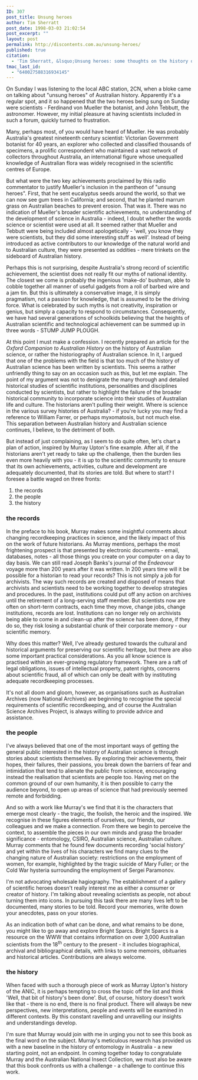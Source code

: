 ```yaml
---
ID: 307
post_title: Unsung heroes
author: Tim Sherratt
post_date: 1998-03-03 21:02:54
post_excerpt: ""
layout: post
permalink: http://discontents.com.au/unsung-heroes/
published: true
citation:
  - 'Tim Sherratt, &lsquo;Unsung heroes: some thoughts on the history of Australian science&rsquo;, speech delivered at the launch of Murray Upton, <em>A rich and diverse fauna - The history of the Australian National Insect Collection, 1926-1991</em>, at CSIRO Entomology in 1998.'
tmac_last_id:
  - "640027588316934145"
---
```

On Sunday I was listening to the local ABC station, 2CN, when a bloke came on talking about "unsung heroes" of Australian history. Apparently it's a regular spot, and it so happened that the two heroes being sung on Sunday were scientists - Ferdinand von Mueller the botanist, and John Tebbutt, the astronomer. However, my initial pleasure at having scientists included in such a forum, quickly turned to frustration.<!--more-->

Many, perhaps most, of you would have heard of Mueller. He was probably Australia's greatest nineteenth century scientist: Victorian Government botanist for 40 years, an explorer who collected and classified thousands of specimens, a prolific correspondent who maintained a vast network of collectors throughout Australia, an international figure whose unequalled knowledge of Australian flora was widely recognised in the scientific centres of Europe.

But what were the two key achievements proclaimed by this radio commentator to justify Mueller's inclusion in the pantheon of "unsung heroes". First, that he sent eucalyptus seeds around the world, so that we can now see gum trees in California; and second, that he planted marrum grass on Australian beaches to prevent erosion. That was it. There was no indication of Mueller's broader scientific achievements, no understanding of the development of science in Australia - indeed, I doubt whether the words science or scientist were used at all. It seemed rather that Mueller and Tebbutt were being included almost apologetically - 'well, you know they were scientists, but they did some interesting stuff as well'. Instead of being introduced as active contributors to our knowledge of the natural world and to Australian culture, they were presented as oddities - mere trinkets on the sideboard of Australian history.

Perhaps this is not surprising, despite Australia's strong record of scientific achievement, the scientist does not really fit our myths of national identity. The closest we come is probably the ingenious 'make-do' bushman, able to cobble together all manner of useful gadgets from a roll of barbed wire and a jam tin. But this is ultimately a conservative image, it is simply pragmatism, not a passion for knowledge, that is assumed to be the driving force.  What is celebrated by such myths is not creativity, inspiration or genius, but simply a capacity to respond to circumstances. Consequently, we have had several generations of schoolkids believing that the heights of Australian scientific and technological achievement can be summed up in three words - STUMP JUMP PLOUGH.

At this point I must make a confession. I recently prepared an article for the <em>Oxford Companion to Australian History</em> on the history of Australian science, or rather the historiography of Australian science. In it, I argued that one of the problems with the field is that too much of the history of Australian science has been written by scientists. This seems a rather unfriendly thing to say on an occasion such as this, but let me explain. The point of my argument was not to denigrate the many thorough and detailed historical studies of scientific institutions, personalities and disciplines conducted by scientists, but rather to highlight the failure of the broader historical community to incorporate science into their studies of Australian life and culture. The historians aren't pulling their weight. Where is science in the various survey histories of Australia? - if you're lucky you may find a reference to William Farrer, or perhaps myxomatosis, but not much else. This separation between Australian history and Australian science continues, I believe, to the detriment of both.

But instead of just complaining, as I seem to do quite often, let's chart a plan of action, inspired by Murray Upton's fine example. After all, if the historians aren't yet ready to take up the challenge, then the burden lies even more heavily with you - it is up to the scientific community to ensure that its own achievements, activities, culture and development are adequately documented, that its stories are told. But where to start? I foresee a battle waged on three fronts:
<ol>
	<li>the records</li>
	<li>the people</li>
	<li>the history</li>
</ol>
<h3><strong>the records</strong></h3>
In the preface to his book, Murray makes some insightful comments about changing recordkeeping practices in science, and the likely impact of this on the work of future historians. As Murray mentions, perhaps the most frightening prospect is that presented by electronic documents - email, databases, notes - all those things you create on your computer on a day to day basis. We can still read Joseph Banks's journal of the <em>Endeavour</em> voyage more than 200 years after it was written. In 200 years time will it be possible for a historian to read your records? This is not simply a job for archivists. The way such records are created and disposed of means that archivists and scientists need to be working together to develop strategies and procedures. In the past, institutions could put off any action on archives until the retirement of a long-serving staff member. But scientists now are often on short-term contracts, each time they move, change jobs, change institutions, records are lost. Institutions can no longer rely on archivists being able to come in and clean-up after the science has been done, if they do so, they risk losing a substantial chunk of their corporate memory - our scientific memory.

Why does this matter? Well, I've already gestured towards the cultural and historical arguments for preserving our scientific heritage, but there are also some important practical considerations. As you all know science is practised within an ever-growing regulatory framework. There are a raft of legal obligations, issues of intellectual property, patent rights, concerns about scientific fraud, all of which can only be dealt with by instituting adequate recordkeeping processes.

It's not all doom and gloom, however, as organisations such as Australian Archives (now National Archives) are beginning to recognise the special requirements of scientific recordkeeping, and of course the Australian Science Archives Project, is always willing to provide advice and assistance.
<h3><strong>the people</strong></h3>
I've always believed that one of the most important ways of getting the general public interested in the history of Australian science is through stories about scientists themselves. By exploring their achievements, their hopes, their failures, their passions, you break down the barriers of fear and intimidation that tend to alienate the public from science, encouraging instead the realisation that scientists are people too. Having met on the common ground of our own humanity, it is then possible to carry the audience beyond, to open up areas of science that had previously seemed remote and forbidding.

And so with a work like Murray's we find that it is the characters that emerge most clearly - the tragic, the foolish, the heroic and the inspired. We recognise in these figures elements of ourselves, our friends, our colleagues and we make a connection. From there we begin to perceive the context, to assemble the pieces in our own minds and grasp the broader significance - entomology, CSIRO, Australian science, Australian culture. Murray comments that he found few documents recording 'social history' and yet within the lives of his characters we find many clues to the changing nature of Australian society: restrictions on the employment of women, for example, highlighted by the tragic suicide of Mary Fuller; or the Cold War hysteria surrounding the employment of Sergei Paramonov.

I'm not advocating wholesale hagiography. The establishment of a gallery of scientific heroes doesn't really interest me as either a consumer or creator of history. I'm talking about revealing scientists as people, not about turning them into icons. In pursuing this task there are many lives left to be documented, many stories to be told. Record your memories, write down your anecdotes, pass on your stories.

As an indication both of what can be done, and what remains to be done, you might like to go away and explore Bright Sparcs. Bright Sparcs is a resource on the WWW that contains information on over 3,000 Australian scientists from the 18<sup>th</sup> century to the present - it includes biographical, archival and bibliographical details, with links to some memoirs, obituaries and historical articles. Contributions are always welcome.
<h3><strong>the history</strong></h3>
When faced with such a thorough piece of work as Murray Upton's history of the ANIC, it is perhaps tempting to cross the topic off the list and think 'Well, that bit of history's been done'. But, of course, history doesn't work like that - there is no end, there is no final product. There will always be new perspectives, new interpretations, people and events will be examined in different contexts. By this constant ravelling and unravelling our insights and understandings develop.

I'm sure that Murray would join with me in urging you not to see this book as the final word on the subject. Murray's meticulous research has provided us with a new baseline in the history of entomology in Australia - a new starting point, not an endpoint. In coming together today to congratulate Murray and the Australian National Insect Collection, we must also be aware that this book confronts us with a challenge - a challenge to continue this work.